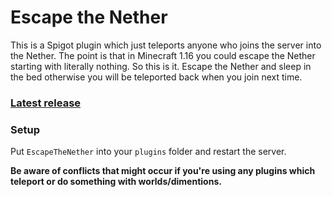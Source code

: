 # Escape the Nether

 This is a Spigot plugin which just teleports anyone who joins the server into the Nether. The point is that in Minecraft 1.16 you could escape the Nether starting with literally nothing. So this is it. Escape the Nether and sleep in the bed otherwise you will be teleported back when you join next time.
 ### [Latest release](https://github.com/morozoffnor/Escape-the-Nether-Minecraft-plugin)
 
 ### Setup
 
 Put `EscapeTheNether` into your `plugins` folder and restart the server.
 
 **Be aware of conflicts that might occur if you're using any plugins which teleport or do something with worlds/dimentions.**
